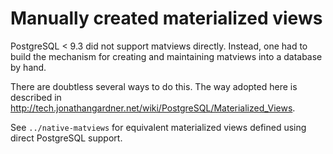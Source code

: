 # Manually created materialized views

PostgreSQL < 9.3 did not support matviews directly.
Instead, one had to build the mechanism for creating and maintaining matviews
into a database by hand. 

There are doubtless several ways to do this. The way adopted here is described
in http://tech.jonathangardner.net/wiki/PostgreSQL/Materialized_Views.

See `../native-matviews` for equivalent materialized views defined using
direct PostgreSQL support.
